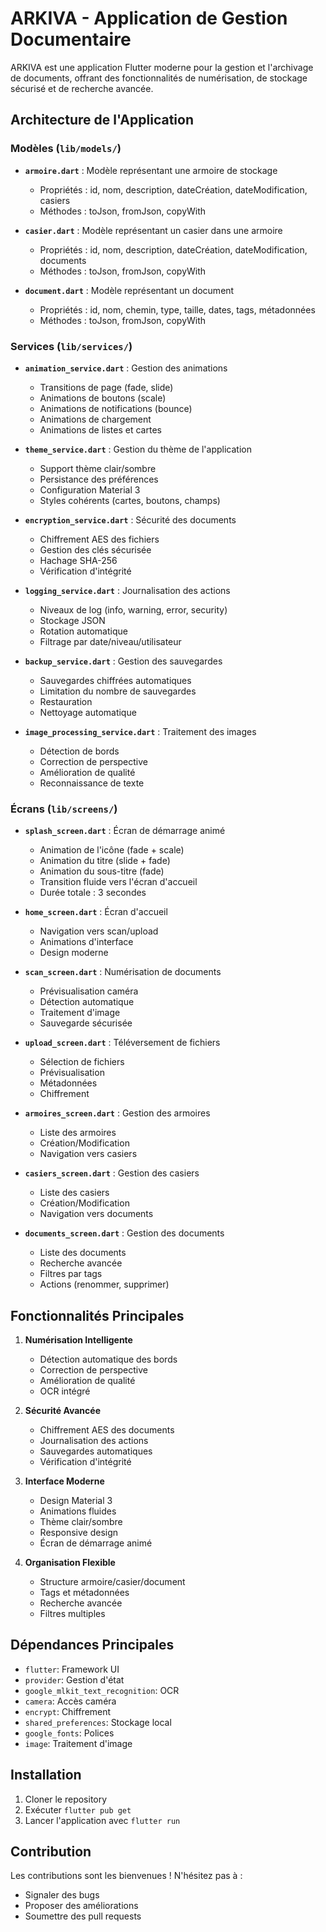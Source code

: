 # ARKIVA - Application de Gestion Documentaire

ARKIVA est une application Flutter moderne pour la gestion et l'archivage de documents, offrant des fonctionnalités de numérisation, de stockage sécurisé et de recherche avancée.

## Architecture de l'Application

### Modèles (`lib/models/`)

- **`armoire.dart`** : Modèle représentant une armoire de stockage
  - Propriétés : id, nom, description, dateCréation, dateModification, casiers
  - Méthodes : toJson, fromJson, copyWith

- **`casier.dart`** : Modèle représentant un casier dans une armoire
  - Propriétés : id, nom, description, dateCréation, dateModification, documents
  - Méthodes : toJson, fromJson, copyWith

- **`document.dart`** : Modèle représentant un document
  - Propriétés : id, nom, chemin, type, taille, dates, tags, métadonnées
  - Méthodes : toJson, fromJson, copyWith

### Services (`lib/services/`)

- **`animation_service.dart`** : Gestion des animations
  - Transitions de page (fade, slide)
  - Animations de boutons (scale)
  - Animations de notifications (bounce)
  - Animations de chargement
  - Animations de listes et cartes

- **`theme_service.dart`** : Gestion du thème de l'application
  - Support thème clair/sombre
  - Persistance des préférences
  - Configuration Material 3
  - Styles cohérents (cartes, boutons, champs)

- **`encryption_service.dart`** : Sécurité des documents
  - Chiffrement AES des fichiers
  - Gestion des clés sécurisée
  - Hachage SHA-256
  - Vérification d'intégrité

- **`logging_service.dart`** : Journalisation des actions
  - Niveaux de log (info, warning, error, security)
  - Stockage JSON
  - Rotation automatique
  - Filtrage par date/niveau/utilisateur

- **`backup_service.dart`** : Gestion des sauvegardes
  - Sauvegardes chiffrées automatiques
  - Limitation du nombre de sauvegardes
  - Restauration
  - Nettoyage automatique

- **`image_processing_service.dart`** : Traitement des images
  - Détection de bords
  - Correction de perspective
  - Amélioration de qualité
  - Reconnaissance de texte

### Écrans (`lib/screens/`)

- **`splash_screen.dart`** : Écran de démarrage animé
  - Animation de l'icône (fade + scale)
  - Animation du titre (slide + fade)
  - Animation du sous-titre (fade)
  - Transition fluide vers l'écran d'accueil
  - Durée totale : 3 secondes

- **`home_screen.dart`** : Écran d'accueil
  - Navigation vers scan/upload
  - Animations d'interface
  - Design moderne

- **`scan_screen.dart`** : Numérisation de documents
  - Prévisualisation caméra
  - Détection automatique
  - Traitement d'image
  - Sauvegarde sécurisée

- **`upload_screen.dart`** : Téléversement de fichiers
  - Sélection de fichiers
  - Prévisualisation
  - Métadonnées
  - Chiffrement

- **`armoires_screen.dart`** : Gestion des armoires
  - Liste des armoires
  - Création/Modification
  - Navigation vers casiers

- **`casiers_screen.dart`** : Gestion des casiers
  - Liste des casiers
  - Création/Modification
  - Navigation vers documents

- **`documents_screen.dart`** : Gestion des documents
  - Liste des documents
  - Recherche avancée
  - Filtres par tags
  - Actions (renommer, supprimer)

## Fonctionnalités Principales

1. **Numérisation Intelligente**
   - Détection automatique des bords
   - Correction de perspective
   - Amélioration de qualité
   - OCR intégré

2. **Sécurité Avancée**
   - Chiffrement AES des documents
   - Journalisation des actions
   - Sauvegardes automatiques
   - Vérification d'intégrité

3. **Interface Moderne**
   - Design Material 3
   - Animations fluides
   - Thème clair/sombre
   - Responsive design
   - Écran de démarrage animé

4. **Organisation Flexible**
   - Structure armoire/casier/document
   - Tags et métadonnées
   - Recherche avancée
   - Filtres multiples

## Dépendances Principales

- `flutter`: Framework UI
- `provider`: Gestion d'état
- `google_mlkit_text_recognition`: OCR
- `camera`: Accès caméra
- `encrypt`: Chiffrement
- `shared_preferences`: Stockage local
- `google_fonts`: Polices
- `image`: Traitement d'image

## Installation

1. Cloner le repository
2. Exécuter `flutter pub get`
3. Lancer l'application avec `flutter run`

## Contribution

Les contributions sont les bienvenues ! N'hésitez pas à :
- Signaler des bugs
- Proposer des améliorations
- Soumettre des pull requests
